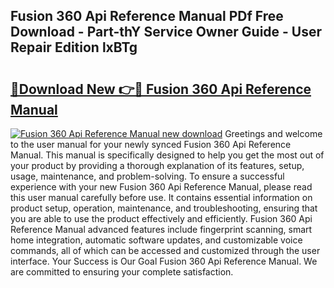 ## Fusion 360 Api Reference Manual PDf Free Download - Part-thY Service Owner Guide - User Repair Edition lxBTg

# <h2><a href="http://bc2145.oget.top/?id=Fusion+360+Api+Reference+Manual">🔗Download New 👉🔴 Fusion 360 Api Reference Manual</a></h2>

[![Fusion 360 Api Reference Manual new download](https://i.imgur.com/5g1atiW.png)](http://bc2145.oget.top/?id=Fusion+360+Api+Reference+Manual)
Greetings and welcome to the user manual for your newly synced Fusion 360 Api Reference Manual. This manual is specifically designed to help you get the most out of your product by providing a thorough explanation of its features, setup, usage, maintenance, and problem-solving. To ensure a successful experience with your new Fusion 360 Api Reference Manual, please read this user manual carefully before use. It contains essential information on product setup, operation, maintenance, and troubleshooting, ensuring that you are able to use the product effectively and efficiently. Fusion 360 Api Reference Manual advanced features include fingerprint scanning, smart home integration, automatic software updates, and customizable voice commands, all of which can be accessed and customized through the user interface. Your Success is Our Goal Fusion 360 Api Reference Manual. We are committed to ensuring your complete satisfaction.
